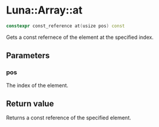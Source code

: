 # Luna::Array::at

```c++
constexpr const_reference at(usize pos) const
```

Gets a const refernece of the element at the specified index. 



## Parameters
### pos
The index of the element. 

## Return value
Returns a const reference of the specified element. 

